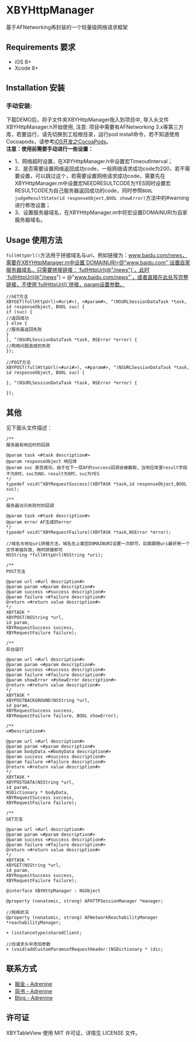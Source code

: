 # XBYHttpManager
基于AFNetworking再封装的一个轻量级网络请求框架

## Requirements 要求
* iOS 8+
* Xcode 8+

## Installation 安装
### 手动安装:
下载DEMO后，将子文件夹XBYHttpManager拖入到项目中, 导入头文件XBYHttpManager.h开始使用, 注意: 项目中需要有AFNetworking 3.x等第三方库，若要运行，请先切换到工程根目录，运行pod install命令，若不知道使用Cocoapods，请参考[iOS开发之CocoaPods](https://www.jianshu.com/p/1183466aeb28)。</br>
**注意：使用前需要手动进行一些设置：**
* 1、网络超时设置，在XBYHttpManager.h中设置宏TimeoutInterval；
* 2、是否需要设置网络返回成功code，一般网络请求成功code为200，若不需要设置，可以跳过这个，若需要设置网络请求成功code，需要先在XBYHttpManager.m中设置宏NEEDRESULTCODE为YES同时设置宏RESULTCODE为自己服务器返回成功的code，同时参照`BOOL judgeResultState(id responseObject,BOOL showError)`方法中的#warning进行修改设置；
* 3、设置服务器域名，在XBYHttpManager.m中将宏设置DOMAINURI为自家服务器域名。

## Usage 使用方法
`fullHttpUrl()`方法用于拼接域名与uri，例如链接为：www.baidu.com/news，需要在XBYHttpManager.m中设置`DOMAINURI=@"www.baidu.com"`设置自家服务器域名，只需要拼接链接：`fullHttpUrl(@"/news")`，此时`fullHttpUrl(@"/news") = @"www.baidu.com/news"`，或者直接在此处写完整链接，不使用`fullHttpUrl()`拼接，param设置参数。
```objc
//GET方法
XBYGET(fullHttpUrl(<#uri#>), <#param#>, ^(NSURLSessionDataTask *task, id responseObject, BOOL suc) {
if (suc) {
//返回成功
} else {
//服务器返回失败
}
}, ^(NSURLSessionDataTask *task, NSError *error) {
//网络问题造成的失败
});

//POST方法
XBYPOST(fullHttpUrl(<#uri#>), <#param#>, ^(NSURLSessionDataTask *task, id responseObject, BOOL suc) {

}, ^(NSURLSessionDataTask *task, NSError *error) {

});
```
## 其他
见下面头文件描述：

```objc
/**
服务器有响应时的回调

@param task <#task description#>
@param responseObject 响应体
@param suc 是否成功，由于在下一层AF的success回调会被截取，当响应体里result字段不为0时，suc为NO，result为0时，suc为YES
*/
typedef void(^XBYRequestSuccess)(XBYTASK *task,id responseObject,BOOL suc);

/**
服务器访问失败时的回调

@param task <#task description#>
@param error AF生成的error
*/
typedef void(^XBYRequestFailure)(XBYTASK *task,NSError *error);

//域名与地址uri拼接方法，域名在上面宏DOMAINURI设置一次即可，后面跟随uri最好用一个文件单独存放，用时拼接即可
NSString *fullHttpUrl(NSString *uri);

/**
POST方法

@param url <#url description#>
@param param <#param description#>
@param success <#success description#>
@param failure <#failure description#>
@return <#return value description#>
*/
XBYTASK *
XBYPOST(NSString *url,
id param,
XBYRequestSuccess success,
XBYRequestFailure failure);

/**
后台运行

@param url <#url description#>
@param param <#param description#>
@param success <#success description#>
@param failure <#failure description#>
@param showError <#showError description#>
@return <#return value description#>
*/
XBYTASK *
XBYPOSTBACKGROUND(NSString *url,
id param,
XBYRequestSuccess success,
XBYRequestFailure failure, BOOL showError);

/**
<#Description#>

@param url <#url description#>
@param param <#param description#>
@param bodyData <#bodyData description#>
@param success <#success description#>
@param failure <#failure description#>
@return <#return value description#>
*/
XBYTASK *
XBYPOSTDATA(NSString *url,
id param,
NSDictionary * bodyData,
XBYRequestSuccess success,
XBYRequestFailure failure);

/**
GET方法

@param url <#url description#>
@param param <#param description#>
@param success <#success description#>
@param failure <#failure description#>
@return <#return value description#>
*/
XBYTASK *
XBYGET(NSString *url,
id param,
XBYRequestSuccess success,
XBYRequestFailure failure);

@interface XBYHttpManager : NSObject

@property (nonatomic, strong) AFHTTPSessionManager *manager;

//网络状况
@property (nonatomic, strong) AFNetworkReachabilityManager *reachabilityManager;

+ (instancetype)sharedClient;

//向请求头中添加参数
+ (void)addCustomParamsofRequestHeader:(NSDictionary * )dic;

```

## 联系方式
* [掘金 - Adrenine](https://juejin.im/user/57c39bfb79bc440063e5ad44)
* [简书 - Adrenine](https://www.jianshu.com/u/b20be2dcb0c3)
* [Blog - Adrenine](https://adrenine.github.io/)

## 许可证
XBYTableView 使用 MIT 许可证，详情见 LICENSE 文件。

